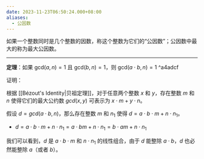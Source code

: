 ```yaml
---
date: 2023-11-23T06:50:24.000+08:00
aliases:
  - 公因数
---
```


如果一个整数同时是几个整数的因数，称这个整数为它们的“公因数”；公因数中最大的称为最大公因数。

---

**定理**：如果 $\text{gcd}(a,n)=1$ 且 $\text{gcd}(b,n)=1$，则 $\text{gcd}(a \cdot b, n)=1$ ^a4adcf

证明：

根据 [[Bézout's Identity|贝祖定理]]，对于任意两个整数 $x$ 和 $y$，存在整数 $m$ 和 $n$ 使得它们的最大公约数 $gcd(x, y)$ 可表示为 $x \cdot m + y \cdot n$。

假设 $d = gcd(a \cdot b, n)$，那么存在整数 $m$ 和 $n_1$ 使得 $d = a \cdot b \cdot m + n \cdot n_1$。

- $d = a \cdot b \cdot m + n \cdot n_1 = a\cdot bm+ n \cdot n_{1} = b \cdot am + n \cdot n_{1}$

我们可以看到，$d$ 是 $a \cdot b \cdot m$ 和 $n \cdot n_1$ 的线性组合，由于 $d$ 能整除 $a \cdot b$，$d$ 也必然能整除 $a$（或者 $b$）。
